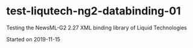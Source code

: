 # test-liqutech-ng2-databinding-01
Testing the NewsML-G2 2.27 XML binding library of Liquid Technologies

Started on 2019-11-15


